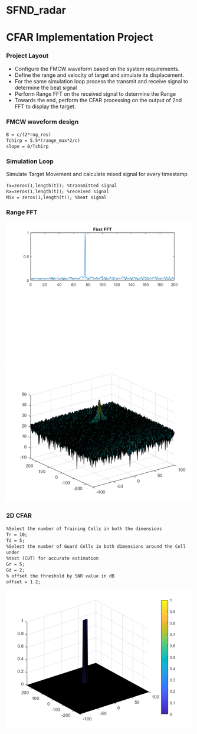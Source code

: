 # SFND_radar
# CFAR Implementation Project
### Project Layout

-   Configure the FMCW waveform based on the system requirements.
-   Define the range and velocity of target and simulate its displacement.
-   For the same simulation loop process the transmit and receive signal to determine the beat signal
-   Perform Range FFT on the received signal to determine the Range
-   Towards the end, perform the CFAR processing on the output of 2nd FFT to display the target.

### FMCW waveform design

    B = c/(2*rng_res)
	Tchirp = 5.5*(range_max*2/c)
	slope = B/Tchirp
### Simulation Loop
Simulate Target Movement and calculate mixed signal for every timestamp
```
Tx=zeros(1,length(t)); %transmitted signal
Rx=zeros(1,length(t)); %received signal
Mix = zeros(1,length(t)); %beat signal
```
### Range FFT
![FFT](./fft.png)
![FFT Doppler](./2D_fft.png)

### 2D CFAR

```
%Select the number of Training Cells in both the dimensions
Tr = 10;
Td = 5;
%Select the number of Guard Cells in both dimensions around the Cell under
%test (CUT) for accurate estimation
Gr = 5;
Gd = 2;
% offset the threshold by SNR value in dB
offset = 1.2;
```
![Final Image](CFAR_graph.png)
